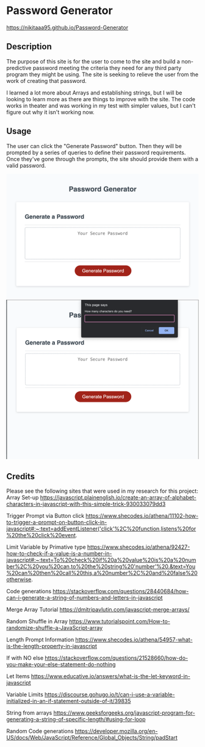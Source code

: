 
# Password Generator

https://nikitaaa95.github.io/Password-Generator

## Description

The purpose of this site is for the user to come to the site and build a non-predictive password
 meeting the criteria they need for any third party program they might be using. The site is 
 seeking to relieve the user from the work of creating that password.

I learned a lot more about Arrays and establishing strings, but I will be looking to 
learn more as there are things to improve with the site. The code works in theater and was working 
in my test with simpler values, but I can't figure out why it isn't working now.

## Usage

The user can click the "Generate Password" button. Then they will be prompted by a series of 
queries to define their password requirements. Once they've gone through the prompts, the 
site should provide them with a valid password.

![Screenshot](assets/images/Website.png)
![Screenshot](assets/images/Prompt.png)

## Credits

Please see the following sites that were used in my research for this project:
Array Set-up
https://javascript.plainenglish.io/create-an-array-of-alphabet-characters-in-javascript-with-this-simple-trick-930033079dd3

Trigger Prompt via Button click
https://www.shecodes.io/athena/11102-how-to-trigger-a-prompt-on-button-click-in-javascript#:~:text=addEventListener('click'%2C%20function,listens%20for%20the%20click%20event.

Limit Variable by Primative type
https://www.shecodes.io/athena/92427-how-to-check-if-a-value-is-a-number-in-javascript#:~:text=To%20check%20if%20a%20value%20is%20a%20number%2C%20you%20can,to%20the%20string%20'number'%20.&text=You%20can%20then%20call%20this,a%20number%2C%20and%20false%20otherwise.

Code generations
https://stackoverflow.com/questions/28440684/how-can-i-generate-a-string-of-numbers-and-letters-in-javascript

Merge Array Tutorial
https://dmitripavlutin.com/javascript-merge-arrays/

Random Shuffle in Array
https://www.tutorialspoint.com/How-to-randomize-shuffle-a-JavaScript-array

Length Prompt Information
https://www.shecodes.io/athena/54957-what-is-the-length-property-in-javascript

If with NO else
https://stackoverflow.com/questions/21528660/how-do-you-make-your-else-statement-do-nothing

Let Items
https://www.educative.io/answers/what-is-the-let-keyword-in-javascript

Variable Limits
https://discourse.gohugo.io/t/can-i-use-a-variable-initialized-in-an-if-statement-outside-of-it/39835

String from arrays
https://www.geeksforgeeks.org/javascript-program-for-generating-a-string-of-specific-length/#using-for-loop

Random Code generations
https://developer.mozilla.org/en-US/docs/Web/JavaScript/Reference/Global_Objects/String/padStart